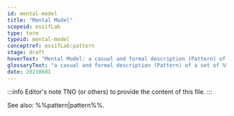 ```yaml
---
id: mental-model
title: "Mental Model"
scopeid: essifLab
type: term
typeid: mental-model
conceptref: essifLab:pattern
stage: draft
hoverText: "Mental Model: a casual and formal description (Pattern) of a set of Concepts, relations between them, and constraints, that provide a specific 'viewpoint', or 'way of thinking' about a certain topic."
glossaryText: "a casual and formal description (Pattern) of a set of %%concepts^concept%%, relations between them, and constraints, that provide a specific 'viewpoint', or 'way of thinking' about a certain topic."
date: 20210601
---
```


:::info Editor's note
TNO (or others) to provide the content of this file.
:::

See also: %%pattern|pattern%%.